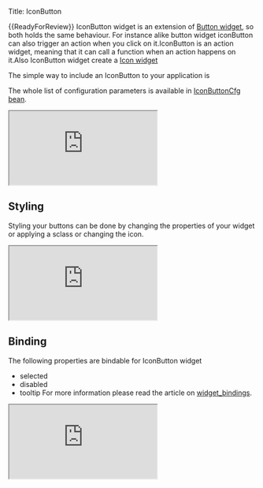 Title: IconButton


{{ReadyForReview}}
IconButton widget is an extension of [Button widget](button), so both holds the same behaviour. For instance alike button widget iconButton can also trigger an action when you click on it.IconButton is an action widget, meaning that it can call a function when an action happens on it.Also IconButton widget create a [Icon widget](icon)

The simple way to include an IconButton to your application is

<script src='http://snippets.ariatemplates.com/snippets/github.com/ariatemplates/documentation-code/%VERSION%/snippets/widgets/iconbutton/Snippet.tpl?tag=wgtIconButton1&lang=at&outdent=true'></script>

The whole list of configuration parameters is available in [IconButtonCfg bean](http://ariatemplates.com/api/#aria.widgets.CfgBeans:IconButtonCfg).

<iframe class='samples' src='http://snippets.ariatemplates.com/samples/github.com/ariatemplates/documentation-code/%VERSION%/samples/widgets/iconbutton/?skip=1' ></iframe>

## Styling
Styling your buttons can be done by changing the properties of your widget or applying a sclass or changing the icon. 

<iframe class='samples' src='http://snippets.ariatemplates.com/samples/github.com/ariatemplates/documentation-code/%VERSION%/samples/widgets/iconbutton/styling/?skip=1' ></iframe>

## Binding
The following properties are bindable for IconButton widget
* selected
* disabled
* tooltip
For more information please read the article on [widget_bindings](widget_bindings).

<script src='http://snippets.ariatemplates.com/snippets/github.com/ariatemplates/documentation-code/%VERSION%/snippets/widgets/iconbutton/Snippet.tpl?tag=wgtIconButton2&lang=at&outdent=true'></script>

<iframe class='samples' src='http://snippets.ariatemplates.com/samples/github.com/ariatemplates/documentation-code/%VERSION%/samples/widgets/iconbutton/binding/?skip=1' ></iframe>